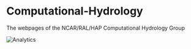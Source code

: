 # Computational-Hydrology
The webpages of the NCAR/RAL/HAP Computational Hydrology Group

![Analytics](https://ga-beacon-hydrology.appspot.com/UA-108421993-6/hydrology/readme)
